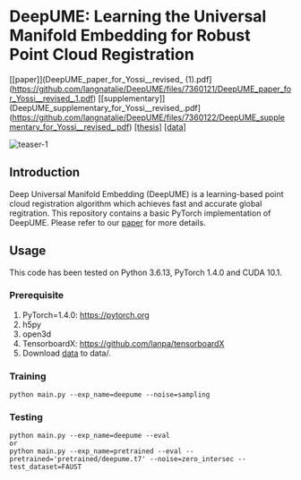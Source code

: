 # DeepUME: Learning the Universal Manifold Embedding for Robust Point Cloud Registration
<!--Created by Natalie Lang and Joseph M. Francos from Ben-Gurion University.-->
[[paper]](DeepUME_paper_for_Yossi__revised_ (1).pdf](https://github.com/langnatalie/DeepUME/files/7360121/DeepUME_paper_for_Yossi__revised_.1.pdf)
[[supplementary]](DeepUME_supplementary_for_Yossi__revised_.pdf](https://github.com/langnatalie/DeepUME/files/7360122/DeepUME_supplementary_for_Yossi__revised_.pdf)
[[thesis]](https://github.com/langnatalie/DeepUME/files/6937954/DeepUME_thesis.pdf)
[[data]](https://drive.google.com/drive/folders/1E6muJwx3WONbMJnFunywdmtTDofBZj_L?usp=sharing)

![teaser-1](https://user-images.githubusercontent.com/55830582/128337630-a6d48728-b933-4593-a7da-819e488298ad.png)

## Introduction
Deep Universal Manifold Embedding (DeepUME) is a learning-based point cloud registration algorithm which achieves fast and accurate global regitration. This repository contains a basic PyTorch implementation of DeepUME. Please refer to our [paper](https://github.com/langnatalie/DeepUME/files/6937947/DeepUME_paper.pdf) for more details.

## Usage
This code has been tested on Python 3.6.13, PyTorch 1.4.0 and CUDA 10.1.

### Prerequisite
1. PyTorch=1.4.0: https://pytorch.org
2. h5py
3. open3d
4. TensorboardX: https://github.com/lanpa/tensorboardX
3. Download [data](https://drive.google.com/drive/folders/1E6muJwx3WONbMJnFunywdmtTDofBZj_L?usp=sharing) to data/.

### Training
```
python main.py --exp_name=deepume --noise=sampling
```

### Testing
```
python main.py --exp_name=deepume --eval 
or
python main.py --exp_name=pretrained --eval --pretrained='pretrained/deepume.t7' --noise=zero_intersec --test_dataset=FAUST
```
